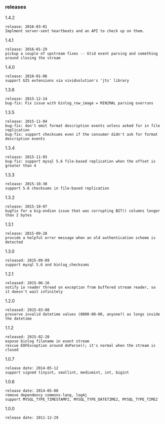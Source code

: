 ### releases
1.4.2

    release: 2016-03-01
    Implment server-sent heartbeats and an API to check up on them.

1.4.1

    release: 2016-01-29
    pickup a couple of upstream fixes -- Gtid event parsing and something around closing the stream

1.4.0

    release: 2016-01-06
    support GIS extensions via vividsolution's 'jts' library

1.3.6

    release: 2015-12-14
    bug-fix: Fix issue with binlog_row_image = MINIMAL parsing overruns

1.3.5

    release: 2015-11-04
    bug-fix: don't emit format description events unless asked for in file replication
    bug-fix: support checksums even if the consumer didn't ask for format description events

1.3.4

    release: 2015-11-03
    bug-fix: support mysql 5.6 file-based replication when the offset is greater than 4

1.3.3

    release: 2015-10-30
    support 5.6 checksums in file-based replication

1.3.2

    release: 2015-10-07
    bugfix for a big-endian issue that was corrupting BIT() columns longer than 2 bytes

1.3.1

    release: 2015-09-28
    provide a helpful error message when an old authentication scheme is detected

1.3.0

    released: 2015-09-09
    support mysql 5.6 and binlog_checksums

1.2.1

    released: 2015-06-16
    notify io reader thread on exception from buffered stream reader, so it doesn't wait infinitely

1.2.0

    released: 2015-03-08
    preserve invalid datetime values (0000-00-00, anyone?) as longs inside the datetime


1.1.2

    released: 2015-02-20
    expose binlog filename in event stream
    rescue EOFException around doParse(); it's normal when the stream is closed

1.0.7

    release date: 2014-05-12
    support signed tinyint, smallint, mediumint, int, bigint

1.0.6

    release date: 2014-05-08
    remove dependency commons-lang, log4j
    support MYSQL_TYPE_TIMESTAMP2, MYSQL_TYPE_DATETIME2, MYSQL_TYPE_TIME2

1.0.0

    release date: 2011-12-29